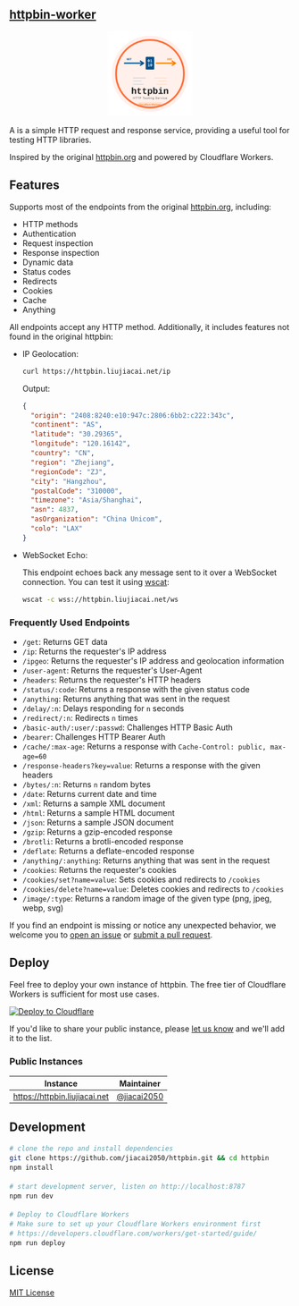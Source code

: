 ## [httpbin-worker](https://github.com/jiacai2050/httpbin)

<p align="center">
  <a href="https://httpbin.liujiacai.net/"><img src="docs/logo.svg" width="30%" /></a>
</p>

A is a simple HTTP request and response service, providing a useful tool for testing HTTP libraries.

Inspired by the original [httpbin.org](https://httpbin.org) and powered by Cloudflare Workers.

## Features

Supports most of the endpoints from the original [httpbin.org](https://httpbin.org), including:

- HTTP methods
- Authentication
- Request inspection
- Response inspection
- Dynamic data
- Status codes
- Redirects
- Cookies
- Cache
- Anything

All endpoints accept any HTTP method. Additionally, it includes features not found in the original httpbin:

- IP Geolocation:

  ```bash
  curl https://httpbin.liujiacai.net/ip
  ```

  Output:

  ```json
  {
    "origin": "2408:8240:e10:947c:2806:6bb2:c222:343c",
    "continent": "AS",
    "latitude": "30.29365",
    "longitude": "120.16142",
    "country": "CN",
    "region": "Zhejiang",
    "regionCode": "ZJ",
    "city": "Hangzhou",
    "postalCode": "310000",
    "timezone": "Asia/Shanghai",
    "asn": 4837,
    "asOrganization": "China Unicom",
    "colo": "LAX"
  }
  ```

- WebSocket Echo:

  This endpoint echoes back any message sent to it over a WebSocket connection. You can test it using [wscat](https://github.com/websockets/wscat):

  ```bash
  wscat -c wss://httpbin.liujiacai.net/ws
  ```

### Frequently Used Endpoints

- `/get`: Returns GET data
- `/ip`: Returns the requester's IP address
- `/ipgeo`: Returns the requester's IP address and geolocation information
- `/user-agent`: Returns the requester's User-Agent
- `/headers`: Returns the requester's HTTP headers
- `/status/:code`: Returns a response with the given status code
- `/anything`: Returns anything that was sent in the request
- `/delay/:n`: Delays responding for `n` seconds
- `/redirect/:n`: Redirects `n` times
- `/basic-auth/:user/:passwd`: Challenges HTTP Basic Auth
- `/bearer`: Challenges HTTP Bearer Auth
- `/cache/:max-age`: Returns a response with `Cache-Control: public, max-age=60`
- `/response-headers?key=value`: Returns a response with the given headers
- `/bytes/:n`: Returns `n` random bytes
- `/date`: Returns current date and time
- `/xml`: Returns a sample XML document
- `/html`: Returns a sample HTML document
- `/json`: Returns a sample JSON document
- `/gzip`: Returns a gzip-encoded response
- `/brotli`: Returns a brotli-encoded response
- `/deflate`: Returns a deflate-encoded response
- `/anything/:anything`: Returns anything that was sent in the request
- `/cookies`: Returns the requester's cookies
- `/cookies/set?name=value`: Sets cookies and redirects to `/cookies`
- `/cookies/delete?name=value`: Deletes cookies and redirects to `/cookies`
- `/image/:type`: Returns a random image of the given type (png, jpeg, webp, svg)

If you find an endpoint is missing or notice any unexpected behavior, we welcome you to [open an issue](https://github.com/jiacai2050/httpbin/issues) or [submit a pull request](https://github.com/jiacai2050/httpbin/pulls).

## Deploy

Feel free to deploy your own instance of httpbin. The free tier of Cloudflare Workers is sufficient for most use cases.

[![Deploy to Cloudflare](https://deploy.workers.cloudflare.com/button)](https://deploy.workers.cloudflare.com/?url=https://github.com/jiacai2050/httpbin)

If you'd like to share your public instance, please [let us know](https://github.com/jiacai2050/httpbin/discussions/4) and we'll add it to the list.

### Public Instances

| Instance                        | Maintainer                                   |
| ------------------------------- | -------------------------------------------- |
| <https://httpbin.liujiacai.net> | [@jiacai2050](https://github.com/jiacai2050) |

## Development

```bash
# clone the repo and install dependencies
git clone https://github.com/jiacai2050/httpbin.git && cd httpbin
npm install

# start development server, listen on http://localhost:8787
npm run dev

# Deploy to Cloudflare Workers
# Make sure to set up your Cloudflare Workers environment first
# https://developers.cloudflare.com/workers/get-started/guide/
npm run deploy
```

## License

[MIT License](LICENSE)
